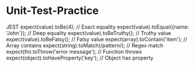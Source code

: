# Unit-Test-Practice
JEST
expect(value).toBe(4);                    // Exact equality
expect(value).toEqual({name: 'John'});    // Deep equality
expect(value).toBeTruthy();               // Truthy value
expect(value).toBeFalsy();                // Falsy value
expect(array).toContain('item');          // Array contains
expect(string).toMatch(/pattern/);        // Regex match
expect(fn).toThrow('error message');      // Function throws
expect(object).toHaveProperty('key');     // Object has property
